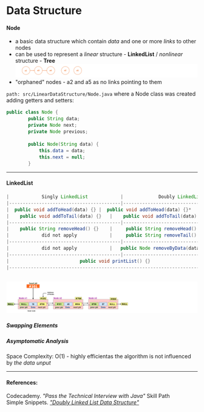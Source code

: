 # Data Structure

#### Node
- a basic data structure which contain _data_ and one or more _links_ to other nodes
- can be used to represent a _linear_ structure - **LinkedList** / _nonlinear_ structure - **Tree**  
![alt-фото](https://github.com/e-terven/data_structure/blob/8d5cfef41134791fcdde8b48ea43bc5fad27dc51/images/Screenshot%202023-07-22%20at%2017.18.39.png)  
- "orphaned" nodes - a2 and a5 as no links pointing to them

` path: src/LinearDataStructure/Node.java ` where a Node class was created adding getters and setters:
```java
public class Node {
        public String data;
        private Node next;
        private Node previous;

        public Node(String data) {
            this.data = data;
            this.next = null;
        }
```

----
#### LinkedList

```java
|            Singly LinkedList            |             Doubly LinkedList             | |               ArrayList                |
|-----------------------------------------|-------------------------------------------| |----------------------------------------|
|  public void addToHead(data) {} |  public void addToHead(data) {}*  | |                                        |   
|    public void addToTail(data) {}   |    public void addToTail(data) {}*    | |                                        |
|-----------------------------------------|-------------------------------------------| |----------------------------------------|
|    public String removeHead() {}    |     public String removeHead() {}*    | |                                        |
|            did not apply            |     public String removeTail() {}     | |                                        |
|-----------------------------------------|-------------------------------------------| |----------------------------------------| 
|            did not apply            |   public Node removeByData(data) {}   | |  public String[] removeByData(data) {} |
|-----------------------------------------|-------------------------------------------| |----------------------------------------|
|                          public void printList() {}                         | |       public void printList() {}*      |
|-------------------------------------------------------------------------------------| |----------------------------------------|
```

![alt-image](https://github.com/e-terven/data_structure/blob/7ceab5b7d1f72099725caf9d0bbc2b55bc9b365c/images/Screenshot%202023-07-22%20at%2021.04.23.png)  
----
##### Swapping Elements

##### Asymptomatic Analysis
Space Complexity: O(1) - highly efficientas the algorithm is not influenced by _the data unput_  

----  

#### References:  
Codecademy. _"Pass the Technical Interview with Java"_ Skill Path      
Simple Snippets. _["Doubly Linked List Data Structure"](https://simplesnippets.tech/doubly-linked-list-data-structure-all-operations-c-program-to-implement-doubly-linked-list/)_



